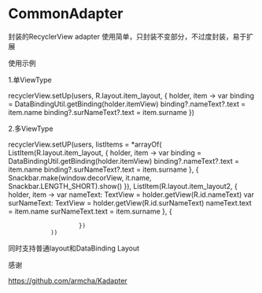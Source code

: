 # CommonAdapter
封装的RecyclerView adapter
使用简单，只封装不变部分，不过度封装，易于扩展

使用示例

1.单ViewType

 recyclerView.setUp(users, R.layout.item_layout, { holder, item ->
            var binding = DataBindingUtil.getBinding<ItemLayoutBinding>(holder.itemView)
            binding?.nameText?.text = item.name
            binding?.surNameText?.text = item.surname
        })
  
  
  2.多ViewType
  
  recyclerView.setUP(users,
                listItems = *arrayOf(
                        ListItem(R.layout.item_layout, { holder, item ->
                            var binding = DataBindingUtil.getBinding<ItemLayoutBinding>(holder.itemView)
                            binding?.nameText?.text = item.name
                            binding?.surNameText?.text = item.surname
                        }, {
                            Snackbar.make(window.decorView, it.name, Snackbar.LENGTH_SHORT).show()
                        }),
                        ListItem(R.layout.item_layout2, { holder, item ->
                            var nameText: TextView = holder.getView(R.id.nameText)
                            var surNameText: TextView = holder.getView(R.id.surNameText)
                            nameText.text = item.name
                            surNameText.text = item.surname
                        }, {

                        })
                ))
                
                
   同时支持普通layout和DataBinding Layout


感谢

https://github.com/armcha/Kadapter

